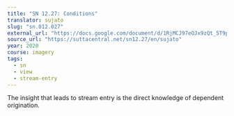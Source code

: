 ```yaml
---
title: "SN 12.27: Conditions"
translator: sujato
slug: "sn.012.027"
external_url: "https://docs.google.com/document/d/1RjMCJ97eOJx9zQt_5T9pADtVzB3D5g1zuouMjv3_q_Q/edit"
source_url: "https://suttacentral.net/sn12.27/en/sujato"
year: 2020
course: imagery
tags:
  - sn
  - view
  - stream-entry
---
```


The insight that leads to stream entry is the direct knowledge of dependent origination.
